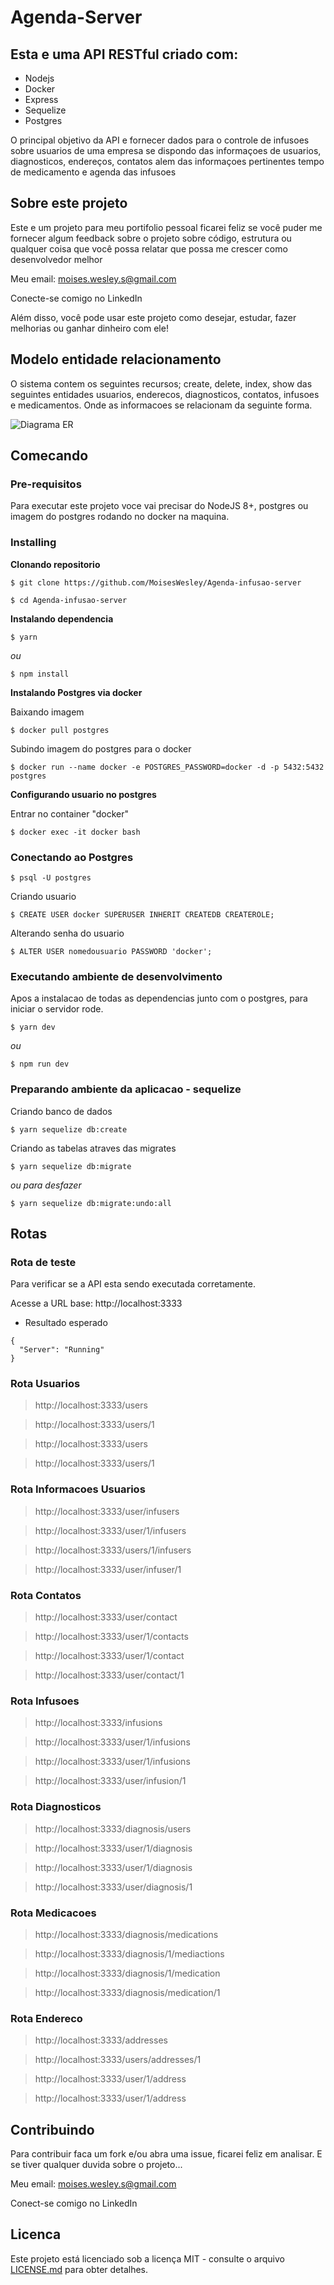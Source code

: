 # Agenda-Server 

## Esta e uma API RESTful criado com:

- Nodejs
- Docker
- Express
- Sequelize
- Postgres

O principal objetivo da API e fornecer dados para o controle de infusoes sobre usuarios de uma empresa se dispondo das informaçoes de usuarios, diagnosticos, endereços, contatos alem das informaçoes pertinentes tempo de medicamento e agenda das infusoes 

## Sobre este projeto

Este e um projeto para meu portifolio pessoal ficarei feliz se você puder me fornecer algum feedback sobre o projeto sobre código, estrutura ou qualquer coisa que você possa relatar que possa me crescer como desenvolvedor melhor

Meu email: moises.wesley.s@gmail.com

Conecte-se comigo no LinkedIn

Além disso, você pode usar este projeto como desejar, estudar, fazer melhorias ou ganhar dinheiro com ele!

## Modelo entidade relacionamento

O sistema contem os seguintes recursos; create, delete, index, show das seguintes entidades usuarios, enderecos, diagnosticos, contatos, infusoes e medicamentos. Onde as informacoes se relacionam da seguinte forma.

![Diagrama ER](/.github/Agenda.png)


## Comecando

### Pre-requisitos

Para executar este projeto voce vai precisar do NodeJS 8+, postgres ou imagem do postgres rodando no docker na maquina.

### Installing

**Clonando repositorio**

```
$ git clone https://github.com/MoisesWesley/Agenda-infusao-server

$ cd Agenda-infusao-server
```

**Instalando dependencia**

```
$ yarn
```

_ou_

```
$ npm install
```

**Instalando Postgres via docker**

Baixando imagem

```
$ docker pull postgres
```
Subindo imagem do postgres para o docker

```
$ docker run --name docker -e POSTGRES_PASSWORD=docker -d -p 5432:5432 postgres 
```

**Configurando usuario no postgres**

Entrar no container "docker"

```
$ docker exec -it docker bash
```

### Conectando ao Postgres

```
$ psql -U postgres
```

Criando usuario

```
$ CREATE USER docker SUPERUSER INHERIT CREATEDB CREATEROLE;
```

Alterando senha do usuario

```
$ ALTER USER nomedousuario PASSWORD 'docker';    
```

### Executando ambiente de desenvolvimento

Apos a instalacao de todas as dependencias junto com o postgres, para iniciar o servidor rode.

```
$ yarn dev
```

_ou_

```
$ npm run dev
```

### Preparando ambiente da aplicacao - sequelize

Criando banco de dados

```
$ yarn sequelize db:create 
```

Criando as tabelas atraves das migrates

```
$ yarn sequelize db:migrate
```
_ou para desfazer_
```
$ yarn sequelize db:migrate:undo:all
```

## Rotas 

### Rota de teste 

Para verificar se a API esta sendo executada corretamente.

Acesse a URL base: http://localhost:3333

- Resultado esperado
```
{
  "Server": "Running"
}
```
### Rota Usuarios

> http://localhost:3333/users

> http://localhost:3333/users/1

> http://localhost:3333/users

> http://localhost:3333/users/1

### Rota Informacoes Usuarios

> http://localhost:3333/user/infusers

> http://localhost:3333/user/1/infusers

> http://localhost:3333/users/1/infusers

> http://localhost:3333/user/infuser/1

### Rota Contatos

> http://localhost:3333/user/contact

> http://localhost:3333/user/1/contacts

> http://localhost:3333/user/1/contact

> http://localhost:3333/user/contact/1

### Rota Infusoes

> http://localhost:3333/infusions

> http://localhost:3333/user/1/infusions

> http://localhost:3333/user/1/infusions

> http://localhost:3333/user/infusion/1

### Rota Diagnosticos

> http://localhost:3333/diagnosis/users

> http://localhost:3333/user/1/diagnosis

> http://localhost:3333/user/1/diagnosis

> http://localhost:3333/user/diagnosis/1

### Rota Medicacoes

> http://localhost:3333/diagnosis/medications

> http://localhost:3333/diagnosis/1/mediactions

> http://localhost:3333/diagnosis/1/medication

> http://localhost:3333/diagnosis/medication/1

### Rota Endereco

> http://localhost:3333/addresses

> http://localhost:3333/users/addresses/1

> http://localhost:3333/user/1/address

> http://localhost:3333/user/1/address

## Contribuindo

Para contribuir faca um fork e/ou abra uma issue, ficarei feliz em analisar. E se tiver qualquer duvida sobre o projeto...

Meu email: moises.wesley.s@gmail.com

Conect-se comigo no LinkedIn

## Licenca

Este projeto está licenciado sob a licença MIT - consulte o arquivo [LICENSE.md](https://github.com/MoisesWesley/Agenda-infusao-server/blob/master/LICENSE) para obter detalhes.
